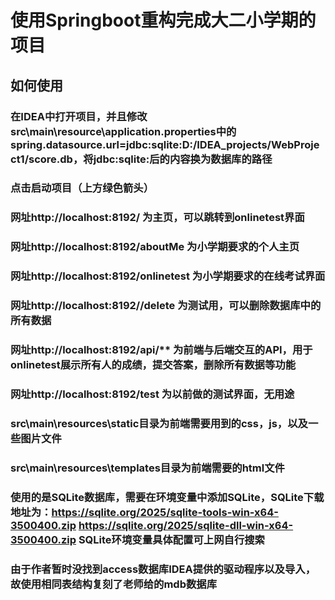 # 使用Springboot重构完成大二小学期的项目

## 如何使用

### 在IDEA中打开项目，并且修改src\main\resource\application.properties中的spring.datasource.url=jdbc:sqlite:D:/IDEA_projects/WebProject1/score.db，将jdbc:sqlite:后的内容换为数据库的路径

### 点击启动项目（上方绿色箭头）

### 网址http://localhost:8192/ 为主页，可以跳转到onlinetest界面

### 网址http://localhost:8192/aboutMe 为小学期要求的个人主页

### 网址http://localhost:8192/onlinetest 为小学期要求的在线考试界面

### 网址http://localhost:8192//delete 为测试用，可以删除数据库中的所有数据

### 网址http://localhost:8192/api/** 为前端与后端交互的API，用于onlinetest展示所有人的成绩，提交答案，删除所有数据等功能

### 网址http://localhost:8192/test 为以前做的测试界面，无用途

### src\main\resources\static目录为前端需要用到的css，js，以及一些图片文件

### src\main\resources\templates目录为前端需要的html文件

### 使用的是SQLite数据库，需要在环境变量中添加SQLite，SQLite下载地址为：https://sqlite.org/2025/sqlite-tools-win-x64-3500400.zip https://sqlite.org/2025/sqlite-dll-win-x64-3500400.zip SQLite环境变量具体配置可上网自行搜索

### 由于作者暂时没找到access数据库IDEA提供的驱动程序以及导入，故使用相同表结构复刻了老师给的mdb数据库